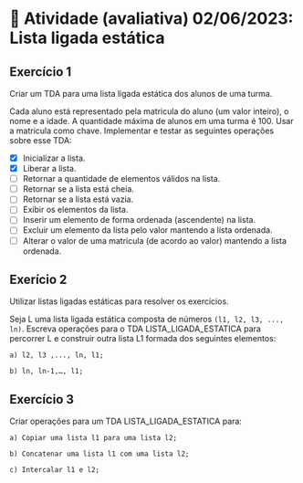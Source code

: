 # 📝 Atividade (avaliativa) 02/06/2023: Lista ligada estática 

## Exercício 1

Criar um TDA para uma lista ligada estática dos alunos de uma turma. 

Cada aluno está representado pela matricula do aluno (um valor inteiro), o nome e a idade. 
A quantidade máxima de alunos em uma turma é 100.  Usar a matricula como chave.
Implementar e testar as seguintes operações sobre esse TDA:

- [x] Inicializar a lista.
- [x] Liberar a lista.
- [ ] Retornar a quantidade de elementos válidos na lista.
- [ ] Retornar se a lista está cheia.
- [ ] Retornar se a lista está vazia.
- [ ] Exibir os elementos da lista.
- [ ] Inserir um elemento de forma ordenada (ascendente) na lista.
- [ ] Excluir um elemento da lista pelo valor mantendo a lista ordenada.
- [ ] Alterar o valor de uma matricula (de acordo ao valor) mantendo a lista ordenada.

## Exerício 2

Utilizar listas ligadas estáticas para resolver os exercícios. 

Seja L uma lista ligada estática  composta de números `(l1, l2, l3, ..., ln)`. Escreva operações para o TDA LISTA_LIGADA_ESTATICA  para percorrer L e construir outra lista L1 formada dos seguintes elementos:

    a) l2, l3 ,..., ln, l1;

    b) ln, ln‐1,…, l1;

## Exercício 3

Criar operações para um TDA LISTA_LIGADA_ESTATICA para:

    a) Copiar uma lista l1 para uma lista l2;
    
    b) Concatenar uma lista l1 com uma lista l2; 

    c) Intercalar l1 e l2;